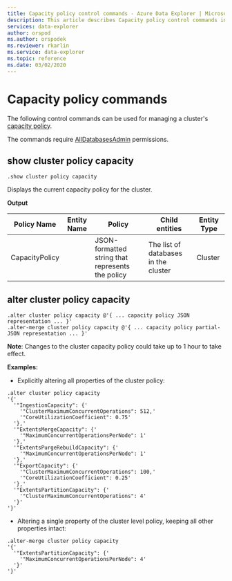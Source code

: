 ```yaml
---
title: Capacity policy control commands - Azure Data Explorer | Microsoft Docs
description: This article describes Capacity policy control commands in Azure Data Explorer.
services: data-explorer
author: orspod
ms.author: orspodek
ms.reviewer: rkarlin
ms.service: data-explorer
ms.topic: reference
ms.date: 03/02/2020
---
```

# Capacity policy commands

The following control commands can be used for managing a cluster's [capacity policy](../management/capacitypolicy.md).

The commands require [AllDatabasesAdmin](../management/access-control/role-based-authorization.md) permissions.

## show cluster policy capacity

```kusto
.show cluster policy capacity
```

Displays the current capacity policy for the cluster.

**Output**

|Policy Name | Entity Name | Policy | Child entities | Entity Type
|---|---|---|---|---
|CapacityPolicy | | JSON-formatted string that represents the policy | The list of databases in the cluster |Cluster


## alter cluster policy capacity

```kusto
.alter cluster policy capacity @'{ ... capacity policy JSON representation ... }'
.alter-merge cluster policy capacity @'{ ... capacity policy partial-JSON representation ... }'
```

**Note**: Changes to the cluster capacity policy could take up to 1 hour to take effect.

**Examples:**

* Explicitly altering all properties of the cluster policy:

```kusto
.alter cluster policy capacity
'{'
  '"IngestionCapacity": {'
    '"ClusterMaximumConcurrentOperations": 512,'
    '"CoreUtilizationCoefficient": 0.75'
  '},'
  '"ExtentsMergeCapacity": {'
    '"MaximumConcurrentOperationsPerNode": 1'
  '},'
  '"ExtentsPurgeRebuildCapacity": {'
    '"MaximumConcurrentOperationsPerNode": 1'
  '},'
  '"ExportCapacity": {'
    '"ClusterMaximumConcurrentOperations": 100,'
    '"CoreUtilizationCoefficient": 0.25'
  '},'
  '"ExtentsPartitionCapacity": {'
    '"ClusterMaximumConcurrentOperations": 4'
  '}'
'}'
```

* Altering a single property of the cluster level policy, keeping all other properties intact:

```kusto
.alter-merge cluster policy capacity
'{'
  '"ExtentsPartitionCapacity": {'
    '"MaximumConcurrentOperationsPerNode": 4'
  '}'
'}'
```
